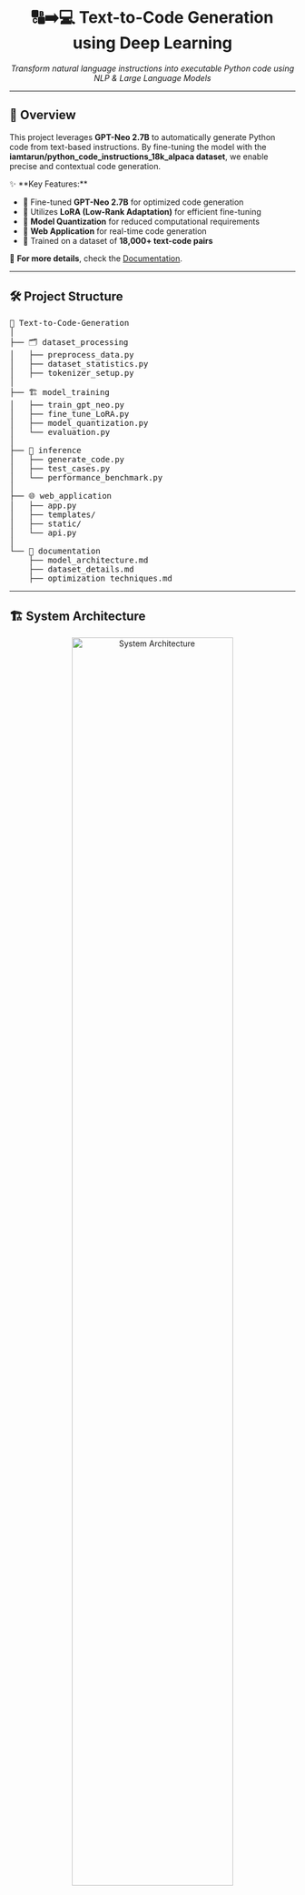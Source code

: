 <h1 align="center">🔠➡️💻 Text-to-Code Generation using Deep Learning</h1>

<p align="center">
  <i>Transform natural language instructions into executable Python code using NLP & Large Language Models</i>
</p>

---

<h2>📌 Overview</h2>

<p>
  This project leverages <strong>GPT-Neo 2.7B</strong> to automatically generate Python code from text-based instructions. 
  By fine-tuning the model with the <strong>iamtarun/python_code_instructions_18k_alpaca dataset</strong>, we enable precise 
  and contextual code generation.
</p>

<p>✨ **Key Features:**</p>
<ul>
  <li>🔹 Fine-tuned <strong>GPT-Neo 2.7B</strong> for optimized code generation</li>
  <li>🔹 Utilizes <strong>LoRA (Low-Rank Adaptation)</strong> for efficient fine-tuning</li>
  <li>🔹 <strong>Model Quantization</strong> for reduced computational requirements</li>
  <li>🔹 <strong>Web Application</strong> for real-time code generation</li>
  <li>🔹 Trained on a dataset of <strong>18,000+ text-code pairs</strong></li>
</ul>

📄 **For more details**, check the <a href="(https://github.com/aryansharma7341/Text-to-Code-Generation/blob/main/Documentation/Text_to_Code_Generator(Major_Project-01)_Group_Number_12.pdf)">Documentation</a>.

---

<h2>🛠️ Project Structure</h2>

<pre>
📂 Text-to-Code-Generation
│
├── 🗂️ dataset_processing
│   ├── preprocess_data.py
│   ├── dataset_statistics.py
│   ├── tokenizer_setup.py
│
├── 🏗️ model_training
│   ├── train_gpt_neo.py
│   ├── fine_tune_LoRA.py
│   ├── model_quantization.py
│   └── evaluation.py
│
├── 🚀 inference
│   ├── generate_code.py
│   ├── test_cases.py
│   └── performance_benchmark.py
│
├── 🌐 web_application
│   ├── app.py
│   ├── templates/
│   ├── static/
│   └── api.py
│
└── 📖 documentation
    ├── model_architecture.md
    ├── dataset_details.md
    ├── optimization_techniques.md
</pre>

---

<h2>🏗️ System Architecture</h2>

<p align="center">
  <img src="https://your-image-link-here.com/architecture.png" alt="System Architecture" width="75%"/>
</p>

---

<h2>🎥 Demo</h2>

📺 **Watch the full demo here:** <a href="(https://github.com/aryansharma7341/Text-to-Code-Generation/blob/main/Documentation/Text%20to%20Code.mp4)">YouTube Video</a>

<p align="center">
  <img src="https://your-image-link-here.com/demo.gif" alt="Demo GIF" width="75%"/>
</p>

---

<h2>📊 Model Performance</h2>

<table>
  <tr>
    <th>Model</th>
    <th>Dataset</th>
    <th>BLEU Score</th>
    <th>Training Time</th>
  </tr>
  <tr>
    <td><b>GPT-Neo 2.7B (LoRA Fine-Tuned)</b></td>
    <td>Python_Code_Instructions_18K</td>
    <td><b>79.4</b></td>
    <td>8 hours</td>
  </tr>
  <tr>
    <td>GPT-3.5 (API-based)</td>
    <td>OpenAI Code Dataset</td>
    <td>82.1</td>
    <td>N/A</td>
  </tr>
  <tr>
    <td>CodeT5</td>
    <td>CodeSearchNet</td>
    <td>75.8</td>
    <td>12 hours</td>
  </tr>
</table>

🔹 **Fine-tuned GPT-Neo 2.7B achieved an impressive BLEU Score of 79.4**, making it highly effective for text-to-code generation.

---

<h2>⚡ Installation & Setup</h2>

<h3>🛠 Prerequisites</h3>
<ul>
  <li>✅ Python 3.8+</li>
  <li>✅ PyTorch</li>
  <li>✅ Hugging Face Transformers</li>
  <li>✅ Flask</li>
  <li>✅ BitsAndBytes (for quantization)</li>
</ul>

<h3>🚀 Steps</h3>

<pre>
# Clone the repository
git clone https://github.com/aryansharma7341/Text-to-Code-Generation.git
cd Text-to-Code-Generation

# Install required dependencies
pip install -r requirements.txt

# Run the Flask application
cd web_application
python app.py
</pre>

---

<h2>🏆 Contributors</h2>
<p>👤 <strong>Aryan Sharma</strong><br>
📧 <a href="aryansharma7341.as@gmail.com">Email</a><br>
🔗 <a href="https://github.com/aryansharma7341">GitHub</a><br>
🔗 <a href="www.linkedin.com/in/aryansharma7341">LinkedIn</a></p>

---

<p align="center">🌟 <strong>If you find this project useful, don't forget to ⭐ the repository!</strong> 🚀</p>
